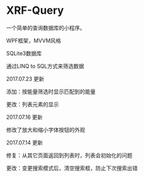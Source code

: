 # XRF-Query
一个简单的查询数据库的小程序。

WPF框架，MVVM风格

SQLite3数据库

通过LINQ to SQL方式来筛选数据

2017.07.23 更新

添加：按能量筛选时显示匹配到的能量

更改：列表元素的显示

2017.07.16 更新

修改了放大和缩小字体按钮的外观

2017.07.14 更新

修复：从其它页面返回到列表时，列表会初始化的问题

更改：变更搜索模式后，清空搜索框，防止下次搜索出错
